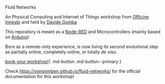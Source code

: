  Fluid Networks

An Physical Computing and Internet of Things workshop from [Officine Innesto](https://officine.cc/) and held by [Davide Gomba](https://twitter.com/vongomben)

This repository is meant as a [Node-RED](https://nodered.org/) and Microcontrollers (mainly based on [Arduino](https://arduino.cc/))

Born as a remote-only experience, is now living its second evolutional step as partially online, completely online, or totally *de visu*.  

[book your workshop!](https://calendly.com/dgomba/30min){ .md-button .md-button--primary }

Check  https://vongomben.github.io/fluid-networks/ for the official documentation for this workshop!